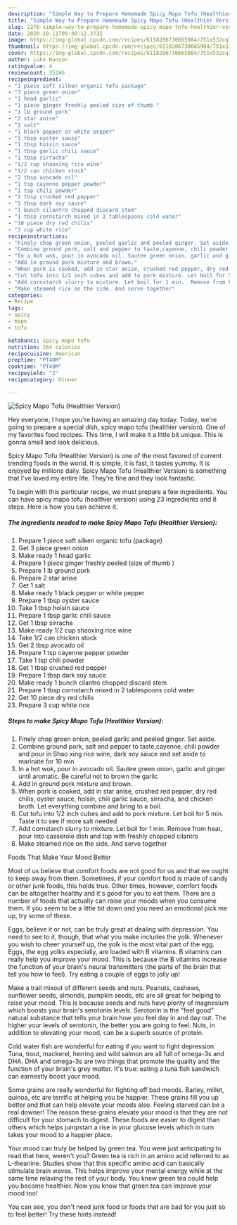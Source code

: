 ```yaml
---
description: "Simple Way to Prepare Homemade Spicy Mapo Tofu (Healthier Version)"
title: "Simple Way to Prepare Homemade Spicy Mapo Tofu (Healthier Version)"
slug: 2276-simple-way-to-prepare-homemade-spicy-mapo-tofu-healthier-version
date: 2020-10-11T05:40:12.373Z
image: https://img-global.cpcdn.com/recipes/6118206730665984/751x532cq70/spicy-mapo-tofu-healthier-version-recipe-main-photo.jpg
thumbnail: https://img-global.cpcdn.com/recipes/6118206730665984/751x532cq70/spicy-mapo-tofu-healthier-version-recipe-main-photo.jpg
cover: https://img-global.cpcdn.com/recipes/6118206730665984/751x532cq70/spicy-mapo-tofu-healthier-version-recipe-main-photo.jpg
author: Luke Hanson
ratingvalue: 4
reviewcount: 35246
recipeingredient:
- "1 piece soft silken organic tofu package"
- "3 piece green onion"
- "1 head garlic"
- "1 piece ginger freshly peeled size of thumb "
- "1 lb ground pork"
- "2 star anise"
- "1 salt"
- "1 black pepper or white pepper"
- "1 tbsp oyster sauce"
- "1 tbsp hoisin sauce"
- "1 tbsp garlic chili sauce"
- "1 tbsp sirracha"
- "1/2 cup shaoxing rice wine"
- "1/2 can chicken stock"
- "2 tbsp avocado oil"
- "1 tsp cayenne pepper powder"
- "1 tsp chili powder"
- "1 tbsp crushed red pepper"
- "1 tbsp dark soy sauce"
- "1 bunch cilantro chopped discard stem"
- "1 tbsp cornstarch mixed in 2 tablespoons cold water"
- "10 piece dry red chilis"
- "3 cup white rice"
recipeinstructions:
- "Finely chop green onion, peeled garlic and peeled ginger. Set aside."
- "Combine ground pork, salt and pepper to taste,cayenne, chili powder and pour in Shao xing rice wine, dark soy sauce and set aside to marinate for 10 min"
- "In a hot wok, pour in avocado oil. Sautee green onion, garlic and ginger until aromatic. Be careful not to brown the garlic"
- "Add in ground pork mixture and brown."
- "When pork is cooked, add in star anise, crushed red pepper, dry red chilis, oyster sauce, hoisin, chili garlic sauce, sirracha, and chicken broth. Let everything combine and bring to a boil."
- "Cut tofu into 1/2 inch cubes and add to pork mixture. Let boil for 5 min. Taste it to see if more salt needed"
- "Add cornstarch slurry to mixture. Let boil for 1 min.  Remove from heat, pour into casserole dish and top with freshly chopped cilantro"
- "Make steamed rice on the side. And serve together"
categories:
- Recipe
tags:
- spicy
- mapo
- tofu

katakunci: spicy mapo tofu 
nutrition: 264 calories
recipecuisine: American
preptime: "PT40M"
cooktime: "PT49M"
recipeyield: "2"
recipecategory: Dinner

---
```



![Spicy Mapo Tofu (Healthier Version)](https://img-global.cpcdn.com/recipes/6118206730665984/751x532cq70/spicy-mapo-tofu-healthier-version-recipe-main-photo.jpg)

Hey everyone, I hope you're having an amazing day today. Today, we're going to prepare a special dish, spicy mapo tofu (healthier version). One of my favorites food recipes. This time, I will make it a little bit unique. This is gonna smell and look delicious.

Spicy Mapo Tofu (Healthier Version) is one of the most favored of current trending foods in the world. It is simple, it is fast, it tastes yummy. It is enjoyed by millions daily. Spicy Mapo Tofu (Healthier Version) is something that I've loved my entire life. They're fine and they look fantastic.




To begin with this particular recipe, we must prepare a few ingredients. You can have spicy mapo tofu (healthier version) using 23 ingredients and 8 steps. Here is how you can achieve it.

<!--inarticleads1-->

##### The ingredients needed to make Spicy Mapo Tofu (Healthier Version):

1. Prepare 1 piece soft silken organic tofu (package)
1. Get 3 piece green onion
1. Make ready 1 head garlic
1. Prepare 1 piece ginger freshly peeled (size of thumb )
1. Prepare 1 lb ground pork
1. Prepare 2 star anise
1. Get 1 salt
1. Make ready 1 black pepper or white pepper
1. Prepare 1 tbsp oyster sauce
1. Take 1 tbsp hoisin sauce
1. Prepare 1 tbsp garlic chili sauce
1. Get 1 tbsp sirracha
1. Make ready 1/2 cup shaoxing rice wine
1. Take 1/2 can chicken stock
1. Get 2 tbsp avocado oil
1. Prepare 1 tsp cayenne pepper powder
1. Take 1 tsp chili powder
1. Get 1 tbsp crushed red pepper
1. Prepare 1 tbsp dark soy sauce
1. Make ready 1 bunch cilantro chopped discard stem
1. Prepare 1 tbsp cornstarch mixed in 2 tablespoons cold water
1. Get 10 piece dry red chilis
1. Prepare 3 cup white rice




<!--inarticleads2-->

##### Steps to make Spicy Mapo Tofu (Healthier Version):

1. Finely chop green onion, peeled garlic and peeled ginger. Set aside.
1. Combine ground pork, salt and pepper to taste,cayenne, chili powder and pour in Shao xing rice wine, dark soy sauce and set aside to marinate for 10 min
1. In a hot wok, pour in avocado oil. Sautee green onion, garlic and ginger until aromatic. Be careful not to brown the garlic
1. Add in ground pork mixture and brown.
1. When pork is cooked, add in star anise, crushed red pepper, dry red chilis, oyster sauce, hoisin, chili garlic sauce, sirracha, and chicken broth. Let everything combine and bring to a boil.
1. Cut tofu into 1/2 inch cubes and add to pork mixture. Let boil for 5 min. Taste it to see if more salt needed
1. Add cornstarch slurry to mixture. Let boil for 1 min.  Remove from heat, pour into casserole dish and top with freshly chopped cilantro
1. Make steamed rice on the side. And serve together




Foods That Make Your Mood Better


Most of us believe that comfort foods are not good for us and that we ought to keep away from them. Sometimes, if your comfort food is made of candy or other junk foods, this holds true. Other times, however, comfort foods can be altogether healthy and it's good for you to eat them. There are a number of foods that actually can raise your moods when you consume them. If you seem to be a little bit down and you need an emotional pick me up, try some of these.

Eggs, believe it or not, can be truly great at dealing with depression. You need to see to it, though, that what you make includes the yolk. Whenever you wish to cheer yourself up, the yolk is the most vital part of the egg. Eggs, the egg yolks especially, are loaded with B vitamins. B vitamins can really help you improve your mood. This is because the B vitamins increase the function of your brain's neural transmitters (the parts of the brain that tell you how to feel). Try eating a couple of eggs to jolly up!

Make a trail mixout of different seeds and nuts. Peanuts, cashews, sunflower seeds, almonds, pumpkin seeds, etc are all great for helping to raise your mood. This is because seeds and nuts have plenty of magnesium which boosts your brain's serotonin levels. Serotonin is the "feel good" natural substance that tells your brain how you feel day in and day out. The higher your levels of serotonin, the better you are going to feel. Nuts, in addition to elevating your mood, can be a superb source of protein.

Cold water fish are wonderful for eating if you want to fight depression. Tuna, trout, mackerel, herring and wild salmon are all full of omega-3s and DHA. DHA and omega-3s are two things that promote the quality and the function of your brain's grey matter. It's true: eating a tuna fish sandwich can earnestly boost your mood. 

Some grains are really wonderful for fighting off bad moods. Barley, millet, quinoa, etc are terrific at helping you be happier. These grains fill you up better and that can help elevate your moods also. Feeling starved can be a real downer! The reason these grains elevate your mood is that they are not difficult for your stomach to digest. These foods are easier to digest than others which helps jumpstart a rise in your glucose levels which in turn takes your mood to a happier place.

Your mood can truly be helped by green tea. You were just anticipating to read that here, weren't you? Green tea is rich in an amino acid referred to as L-theanine. Studies show that this specific amino acid can basically stimulate brain waves. This helps improve your mental energy while at the same time relaxing the rest of your body. You knew green tea could help you become healthier. Now you know that green tea can improve your mood too!

You can see, you don't need junk food or foods that are bad for you just so to feel better! Try  these hints  instead!

